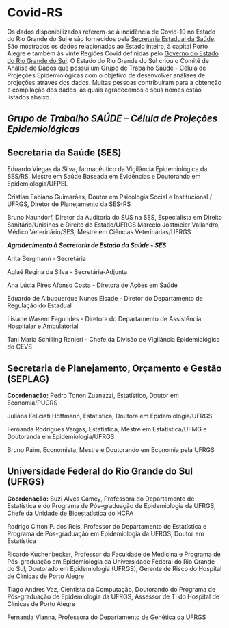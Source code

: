 # Covid-RS
  Os dados disponibilizados referem-se à incidência de Covid-19 no Estado do Rio Grande do Sul e são fornecidos pela [Secretaria Estadual da Saúde](http://ti.saude.rs.gov.br/covid19/). São mostrados os dados relacionados ao Estado inteiro, à capital Porto Alegre e também às vinte Regiões Covid definidas pelo [Governo do Estado do Rio Grande do Sul](https://distanciamentocontrolado.rs.gov.br/).
  O Estado do Rio Grande do Sul criou o Comitê de Análise de Dados que possui um Grupo de Trabalho Saúde - Célula de Projeções Epidemiológicas com o objetivo de desenvolver análises de projeções através dos dados. Muitas pessoas contribuíram para a obtenção e compilação dos dados, às quais agradecemos e seus nomes estão listados abaixo.
  
## _Grupo de Trabalho SAÚDE – Célula de Projeções Epidemiológicas_

## Secretaria da Saúde (SES)
Eduardo Viegas da Silva, farmacêutico da Vigilância Epidemiológica da SES/RS, Mestre em Saúde Baseada em Evidências e Doutorando em Epidemiologia/UFPEL

Cristian Fabiano Guimarães, Doutor em Psicologia Social e Institucional / UFRGS, Diretor de Planejamento da SES-RS

Bruno Naundorf, Diretor da Auditoria do SUS na SES, Especialista em Direito Sanitário/Unisinos e Direito do Estado/UFRGS
Marcelo Jostmeier Vallandro, Médico Veterinário/SES, Mestre em Ciências Veterinárias/UFRGS

**_Agradecimento à Secretaria de Estado da Saúde - SES_**

Arita Bergmann - Secretária

Aglaé Regina da Silva - Secretária-Adjunta

Ana Lúcia Pires Afonso Costa - Diretora de Ações em Saúde

Eduardo de Albuquerque Nunes Elsade - Diretor do Departamento de Regulação do Estadual

Lisiane Wasem Fagundes - Diretora do Departamento de Assistência Hospitalar e Ambulatorial

Tani Maria Schilling Ranieri - Chefe da Divisão de Vigilância Epidemiológica do CEVS

## Secretaria de Planejamento, Orçamento e Gestão (SEPLAG)
**Coordenação:** Pedro Tonon Zuanazzi, Estatístico, Doutor em Economia/PUCRS

Juliana Feliciati Hoffmann, Estatística, Doutora em Epidemiologia/UFRGS

Fernanda Rodrigues Vargas, Estatística, Mestre em Estatística/UFMG e Doutoranda em Epidemiologia/UFRGS

Bruno Paim, Economista, Mestre e Doutorando em Economia pela UFRGS

## Universidade Federal do Rio Grande do Sul (UFRGS)
**Coordenação:**  Suzi Alves Camey, Professora do Departamento de Estatística e do Programa de Pós-graduação de Epidemiologia da UFRGS, Chefe da Unidade de Bioestatística do HCPA

Rodrigo Citton P. dos Reis, Professor do Departamento de Estatística e Programa de Pós-graduação em Epidemiologia da UFRGS, Doutor em Estatística

Ricardo Kuchenbecker, Professor da Faculdade de Medicina e Programa de Pós-graduação em Epidemiologia da Universidade Federal do Rio Grande do Sul, Doutorado em Epidemiologia (UFRGS), Gerente de Risco do Hospital de Clínicas de Porto Alegre

Tiago Andres Vaz, Cientista da Computação, Doutorando do Programa de Pós-graduação de Epidemiologia da UFRGS, Assessor de TI do Hospital de Clínicas de Porto Alegre

Fernanda Vianna, Professora do Departamento de Genética da UFRGS

